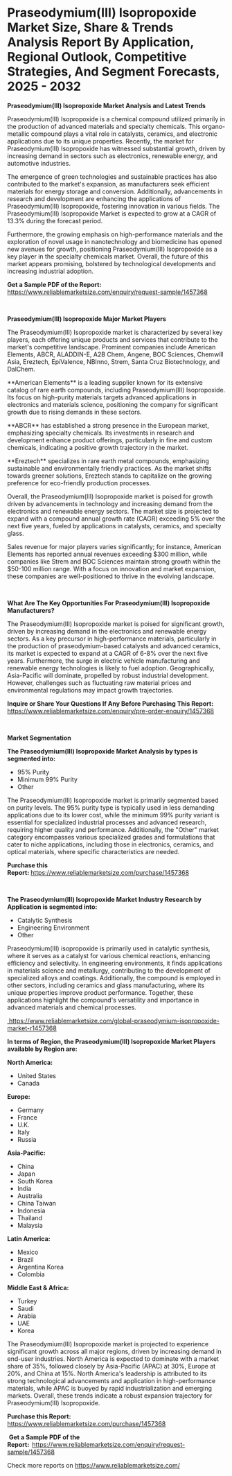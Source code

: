 <p><h1>Praseodymium(III) Isopropoxide Market Size, Share & Trends Analysis Report By Application, Regional Outlook, Competitive Strategies, And Segment Forecasts, 2025 - 2032</h1></p><p><strong>Praseodymium(III) Isopropoxide Market Analysis and Latest Trends</strong></p>
<p><p>Praseodymium(III) Isopropoxide is a chemical compound utilized primarily in the production of advanced materials and specialty chemicals. This organo-metallic compound plays a vital role in catalysts, ceramics, and electronic applications due to its unique properties. Recently, the market for Praseodymium(III) Isopropoxide has witnessed substantial growth, driven by increasing demand in sectors such as electronics, renewable energy, and automotive industries. </p><p>The emergence of green technologies and sustainable practices has also contributed to the market's expansion, as manufacturers seek efficient materials for energy storage and conversion. Additionally, advancements in research and development are enhancing the applications of Praseodymium(III) Isopropoxide, fostering innovation in various fields. The Praseodymium(III) Isopropoxide Market is expected to grow at a CAGR of 13.3% during the forecast period. </p><p>Furthermore, the growing emphasis on high-performance materials and the exploration of novel usage in nanotechnology and biomedicine has opened new avenues for growth, positioning Praseodymium(III) Isopropoxide as a key player in the specialty chemicals market. Overall, the future of this market appears promising, bolstered by technological developments and increasing industrial adoption.</p></p>
<p><strong>Get a Sample PDF of the Report:&nbsp;</strong> <a href="https://www.reliablemarketsize.com/enquiry/request-sample/1457368?utm_campaign=3460&utm_medium=2&utm_source=Github&utm_content=ia&utm_term=04042025&utm_id=praseodymiumiii-isopropoxide">https://www.reliablemarketsize.com/enquiry/request-sample/1457368</a></p>
<p>&nbsp;</p>
<p><strong>Praseodymium(III) Isopropoxide Major Market Players</strong></p>
<p><p>The Praseodymium(III) Isopropoxide market is characterized by several key players, each offering unique products and services that contribute to the market's competitive landscape. Prominent companies include American Elements, ABCR, ALADDIN-E, A2B Chem, Angene, BOC Sciences, Chemwill Asia, Ereztech, EpiValence, NBInno, Strem, Santa Cruz Biotechnology, and DalChem.</p><p>**American Elements** is a leading supplier known for its extensive catalog of rare earth compounds, including Praseodymium(III) Isopropoxide. Its focus on high-purity materials targets advanced applications in electronics and materials science, positioning the company for significant growth due to rising demands in these sectors.</p><p>**ABCR** has established a strong presence in the European market, emphasizing specialty chemicals. Its investments in research and development enhance product offerings, particularly in fine and custom chemicals, indicating a positive growth trajectory in the market.</p><p>**Ereztech** specializes in rare earth metal compounds, emphasizing sustainable and environmentally friendly practices. As the market shifts towards greener solutions, Ereztech stands to capitalize on the growing preference for eco-friendly production processes.</p><p>Overall, the Praseodymium(III) Isopropoxide market is poised for growth driven by advancements in technology and increasing demand from the electronics and renewable energy sectors. The market size is projected to expand with a compound annual growth rate (CAGR) exceeding 5% over the next five years, fueled by applications in catalysts, ceramics, and specialty glass.</p><p>Sales revenue for major players varies significantly; for instance, American Elements has reported annual revenues exceeding $300 million, while companies like Strem and BOC Sciences maintain strong growth within the $50-100 million range. With a focus on innovation and market expansion, these companies are well-positioned to thrive in the evolving landscape.</p></p>
<p>&nbsp;</p>
<p><strong>What Are The Key Opportunities For Praseodymium(III) Isopropoxide Manufacturers?</strong></p>
<p><p>The Praseodymium(III) Isopropoxide market is poised for significant growth, driven by increasing demand in the electronics and renewable energy sectors. As a key precursor in high-performance materials, particularly in the production of praseodymium-based catalysts and advanced ceramics, its market is expected to expand at a CAGR of 6-8% over the next five years. Furthermore, the surge in electric vehicle manufacturing and renewable energy technologies is likely to fuel adoption. Geographically, Asia-Pacific will dominate, propelled by robust industrial development. However, challenges such as fluctuating raw material prices and environmental regulations may impact growth trajectories.</p></p>
<p><strong>Inquire or Share Your Questions If Any Before Purchasing This Report:</strong> <a href="https://www.reliablemarketsize.com/enquiry/pre-order-enquiry/1457368?utm_campaign=3460&utm_medium=2&utm_source=Github&utm_content=ia&utm_term=04042025&utm_id=praseodymiumiii-isopropoxide">https://www.reliablemarketsize.com/enquiry/pre-order-enquiry/1457368</a></p>
<p>&nbsp;</p>
<p><strong>Market Segmentation</strong></p>
<p><strong>The Praseodymium(III) Isopropoxide Market Analysis by types is segmented into:</strong></p>
<p><ul><li>95% Purity</li><li>Minimum 99% Purity</li><li>Other</li></ul></p>
<p><p>The Praseodymium(III) Isopropoxide market is primarily segmented based on purity levels. The 95% purity type is typically used in less demanding applications due to its lower cost, while the minimum 99% purity variant is essential for specialized industrial processes and advanced research, requiring higher quality and performance. Additionally, the "Other" market category encompasses various specialized grades and formulations that cater to niche applications, including those in electronics, ceramics, and optical materials, where specific characteristics are needed.</p></p>
<p><strong>Purchase this Report:&nbsp;</strong><a href="https://www.reliablemarketsize.com/purchase/1457368?utm_campaign=3460&utm_medium=2&utm_source=Github&utm_content=ia&utm_term=04042025&utm_id=praseodymiumiii-isopropoxide">https://www.reliablemarketsize.com/purchase/1457368</a></p>
<p>&nbsp;</p>
<p><strong>The Praseodymium(III) Isopropoxide Market Industry Research by Application is segmented into:</strong></p>
<p><ul><li>Catalytic Synthesis</li><li>Engineering Environment</li><li>Other</li></ul></p>
<p><p>Praseodymium(III) isopropoxide is primarily used in catalytic synthesis, where it serves as a catalyst for various chemical reactions, enhancing efficiency and selectivity. In engineering environments, it finds applications in materials science and metallurgy, contributing to the development of specialized alloys and coatings. Additionally, the compound is employed in other sectors, including ceramics and glass manufacturing, where its unique properties improve product performance. Together, these applications highlight the compound's versatility and importance in advanced materials and chemical processes.</p></p>
<p><a href="https://www.reliablemarketsize.com/global-praseodymium-isopropoxide-market-r1457368?utm_campaign=3460&utm_medium=2&utm_source=Github&utm_content=ia&utm_term=04042025&utm_id=praseodymiumiii-isopropoxide">&nbsp;https://www.reliablemarketsize.com/global-praseodymium-isopropoxide-market-r1457368</a></p>
<p><strong>In terms of Region, the Praseodymium(III) Isopropoxide Market Players available by Region are:</strong></p>
<p>
    <p> <strong> North America: </strong>
        <ul>
            <li>United States</li>
            <li>Canada</li>
        </ul>
        </p> 
    <p> <strong> Europe: </strong>
        <ul>
            <li>Germany</li>
            <li>France</li>
            <li>U.K.</li>
            <li>Italy</li>
            <li>Russia</li>
        </ul>
        </p> 
    <p> <strong> Asia-Pacific: </strong>
        <ul>
            <li>China</li>
            <li>Japan</li>
            <li>South Korea</li>
            <li>India</li>
            <li>Australia</li>
            <li>China Taiwan</li>
            <li>Indonesia</li>
            <li>Thailand</li>
            <li>Malaysia</li>
        </ul>
        </p> 
    <p> <strong> Latin America: </strong>
        <ul>
            <li>Mexico</li>
            <li>Brazil</li>
            <li>Argentina Korea</li>
            <li>Colombia</li>
        </ul>
        </p> 
    <p> <strong> Middle East & Africa: </strong>
        <ul>
            <li>Turkey</li>
            <li>Saudi</li>
            <li>Arabia</li>
            <li>UAE</li>
            <li>Korea</li>
        </ul>
    </p>
    </p>
<p><p>The Praseodymium(III) Isopropoxide market is projected to experience significant growth across all major regions, driven by increasing demand in end-user industries. North America is expected to dominate with a market share of 35%, followed closely by Asia-Pacific (APAC) at 30%, Europe at 20%, and China at 15%. North America's leadership is attributed to its strong technological advancements and application in high-performance materials, while APAC is buoyed by rapid industrialization and emerging markets. Overall, these trends indicate a robust expansion trajectory for Praseodymium(III) Isopropoxide.</p></p>
<p><strong>Purchase this Report: </strong><a href="https://www.reliablemarketsize.com/purchase/1457368?utm_campaign=3460&utm_medium=2&utm_source=Github&utm_content=ia&utm_term=04042025&utm_id=praseodymiumiii-isopropoxide">https://www.reliablemarketsize.com/purchase/1457368</a></p>
<p>&nbsp;<strong>Get a Sample PDF of the Report:&nbsp;&nbsp;</strong><a href="https://www.reliablemarketsize.com/enquiry/request-sample/1457368?utm_campaign=3460&utm_medium=2&utm_source=Github&utm_content=ia&utm_term=04042025&utm_id=praseodymiumiii-isopropoxide">https://www.reliablemarketsize.com/enquiry/request-sample/1457368</a></p>
<p><strong></strong></p>
<p>Check more reports on <a href="https://www.reliablemarketsize.com/?utm_campaign=3460&utm_medium=2&utm_source=Github&utm_content=ia&utm_term=04042025&utm_id=praseodymiumiii-isopropoxide">https://www.reliablemarketsize.com/</a></p>